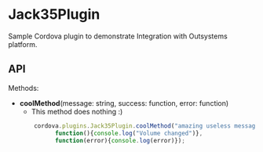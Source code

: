 # Jack35Plugin 
Sample Cordova plugin to demonstrate Integration with Outsystems platform.

## API

Methods:
* **coolMethod**(message: string, success: function, error: function)
    * This method does nothing :)
    ```javascript
        cordova.plugins.Jack35Plugin.coolMethod("amazing useless message",
              function(){console.log("Volume changed")},
              function(error){console.log(error)});
    ```

